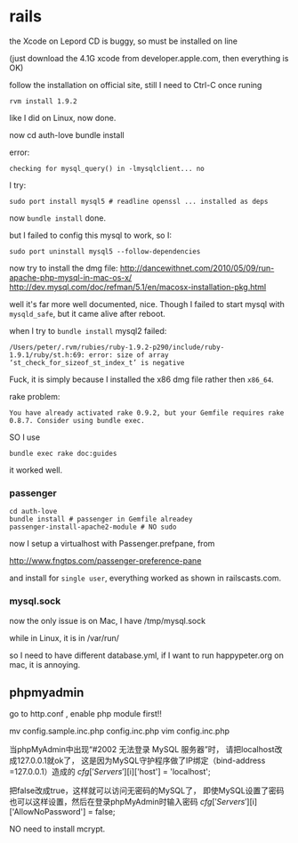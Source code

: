 # rails

the Xcode on Lepord CD is buggy, so must be installed on line

(just download the 4.1G xcode from developer.apple.com, then everything is OK)

follow the installation on official site, still I need to Ctrl-C once runing

    rvm install 1.9.2

like I did on Linux, now done.

now
    cd auth-love
    bundle install

error:

    checking for mysql_query() in -lmysqlclient... no

I try:
    
    sudo port install mysql5 # readline openssl ... installed as deps

now  `bundle install` done.

but I failed to config this mysql to work, so I:

    sudo port uninstall mysql5 ‑‑follow‑dependencies

now try to install the dmg file:
http://dancewithnet.com/2010/05/09/run-apache-php-mysql-in-mac-os-x/
http://dev.mysql.com/doc/refman/5.1/en/macosx-installation-pkg.html

well it's far more well documented, nice. Though I failed to start mysql with
`mysqld_safe`, but it came alive after reboot.

when I try to `bundle install` mysql2 failed:

    /Users/peter/.rvm/rubies/ruby-1.9.2-p290/include/ruby-1.9.1/ruby/st.h:69: error: size of array ‘st_check_for_sizeof_st_index_t’ is negative

Fuck, it is simply because I installed the x86 dmg file rather then `x86_64`.

rake problem:

    You have already activated rake 0.9.2, but your Gemfile requires rake 0.8.7. Consider using bundle exec.

SO I use

    bundle exec rake doc:guides

it worked well.

### passenger

    cd auth-love
    bundle install # passenger in Gemfile alreadey
    passenger-install-apache2-module # NO sudo

now I setup a virtualhost with Passenger.prefpane, from

http://www.fngtps.com/passenger-preference-pane

and install for  `single user`, everything worked as shown in railscasts.com.


### mysql.sock

now the only issue is on Mac, I have /tmp/mysql.sock

while in Linux, it is in /var/run/

so I need to have different database.yml, if I want to run happypeter.org
on mac, it is annoying.

## phpmyadmin

go to http.conf , enable php module first!!

mv config.sample.inc.php config.inc.php
vim config.inc.php

当phpMyAdmin中出现“#2002 无法登录 MySQL 服务器”时，
请把localhost改成127.0.0.1就ok了，
这是因为MySQL守护程序做了IP绑定（bind-address =127.0.0.1）造成的
$cfg['Servers'][$i]['host'] = 'localhost';

把false改成true，这样就可以访问无密码的MySQL了，
即使MySQL设置了密码也可以这样设置，然后在登录phpMyAdmin时输入密码
$cfg['Servers'][$i]['AllowNoPassword'] = false;

NO need to install mcrypt.
